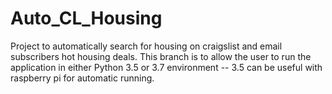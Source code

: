 # Auto_CL_Housing
Project to automatically search for housing on craigslist and email subscribers hot housing deals.
This branch is to allow the user to run the application in either Python 3.5 or 3.7 environment -- 3.5 can be useful with raspberry pi for automatic running.
